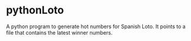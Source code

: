 # pythonLoto
A python program to generate hot numbers for Spanish Loto. It points to a file that contains the latest winner numbers.
